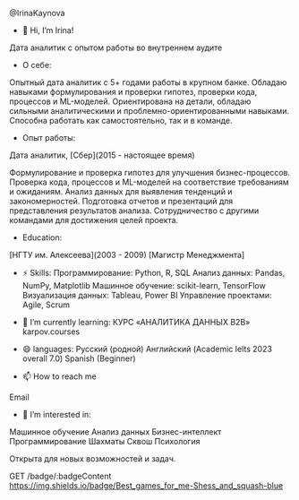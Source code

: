  @IrinaKaynova
 - 👋 Hi, I’m Irina!


<!---
IrinaKaynova/IrinaKaynova is a ✨ special ✨ repository because its `README.md` (this file) appears on your GitHub profile.
You can click the Preview link to take a look at your changes.
--->

Дата аналитик с опытом работы во внутреннем аудите

- О себе:

Опытный дата аналитик с 5+ годами работы в крупном банке.
Обладаю навыками формулирования и проверки гипотез, проверки кода, процессов и ML-моделей.
Ориентирована на детали, обладаю сильными аналитическими и проблемно-ориентированными навыками.
Способна работать как самостоятельно, так и в команде.

- Опыт работы:

Дата аналитик, [Сбер](2015 - настоящее время)

Формулирование и проверка гипотез для улучшения бизнес-процессов.
Проверка кода, процессов и ML-моделей на соответствие требованиям и ожиданиям.
Анализ данных для выявления тенденций и закономерностей.
Подготовка отчетов и презентаций для представления результатов анализа.
Сотрудничество с другими командами для достижения целей проекта.

- Education:

[НГТУ им. Алексеева](2003 - 2009)
[Магистр Менеджмента]

- ⚡ Skills:
Программирование: Python, R, SQL
Анализ данных: Pandas, NumPy, Matplotlib
Машинное обучение: scikit-learn, TensorFlow
Визуализация данных: Tableau, Power BI
Управление проектами: Agile, Scrum

- 🌱 I’m currently learning:
КУРС «АНАЛИТИКА ДАННЫХ B2B» karpov.courses

- 😄 languages: 
Русский (родной)
Английский (Academic Ielts 2023 overall 7.0)
Spanish (Beginner)

- 📫 How to reach me 

Email


- 👀 I’m interested in:
  
Машинное обучение
Анализ данных
Бизнес-интеллект
Программирование
Шахматы
Сквош
Психология

Открыта для новых возможностей и задач.












GET /badge/:badgeContent
https://img.shields.io/badge/Best_games_for_me-Shess_and_squash-blue
